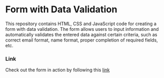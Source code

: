 # Form with Data Validation

This repository contains HTML, CSS and JavaScript code for creating a form with data validation. The form allows users to input information and automatically validates the entered data against certain criteria, such as correct email format, name format, proper completion of required fields, etc.

### Link
Check out the form in action by following this [link](https://form.portfolio-boriskharchenko.com/index.html)
